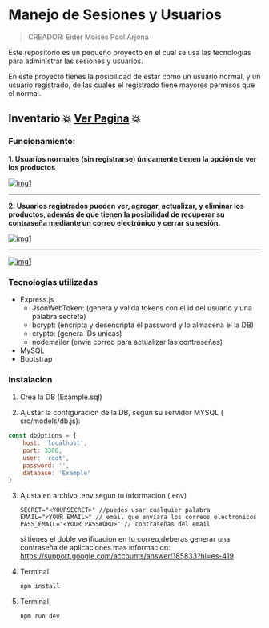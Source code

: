 # Manejo de Sesiones y Usuarios  

> CREADOR: Eider Moises Pool Arjona

Este repositorio es un pequeño proyecto en el cual se usa las tecnologías para administrar las sesiones y usuarios.

En este proyecto tienes la posibilidad de estar como un usuario normal, y un usuario registrado, de las cuales el registrado tiene mayores permisos que el normal.

## Inventario  💥 [Ver Pagina](https://eider-inventario.fly.dev/ "Ver Pagina") 💥
### Funcionamiento: 
**1. Usuarios normales (sin registrarse) únicamente tienen la opción de ver los productos**

[![img1](https://i.postimg.cc/nZbzMLqT/Captura-desde-2023-02-07-23-00-38.png "img1")](https://i.postimg.cc/nZbzMLqT/Captura-desde-2023-02-07-23-00-38.png "img1")

------------

**2. Usuarios registrados pueden ver, agregar, actualizar, y eliminar los productos, además de que tienen la posibilidad de recuperar su contraseña mediante un correo electrónico y cerrar su sesión.**

[![img1](https://i.postimg.cc/FRtsNp3d/Captura-desde-2023-02-07-22-54-17.png "img1")](https://i.postimg.cc/FRtsNp3d/Captura-desde-2023-02-07-22-54-17.png "img1")

------------

[![img1](https://i.postimg.cc/RCLVxcFh/Captura-desde-2023-02-07-22-59-51.png "img1")](https://i.postimg.cc/RCLVxcFh/Captura-desde-2023-02-07-22-59-51.png "img1")

### Tecnologías utilizadas
- Express.js
	- JsonWebToken: (genera y valida tokens con el id del usuario y una palabra secreta)
	- bcrypt: (encripta y desencripta el password y lo almacena el la DB)
	- crypto: (genera IDs unicas)
	- nodemailer (envia correo para actualizar las contraseñas)
- MySQL
- Bootstrap

### Instalacion
1. Crea la DB (Example.sql)

2. Ajustar la configuración de la DB, segun su servidor MYSQL ( src/models/db.js):
```javascript
const dbOptions = {
    host: 'localhost',
    port: 3306,
    user: 'root',
    password: '',
    database: 'Example'
}
```
3. Ajusta en archivo .env segun tu informacion (.env)
	```
	SECRET="<YOURSECRET>" //puedes usar cualquier palabra
	EMAIL="<YOUR EMAIL>" // email que enviara los correos electronicos
	PASS_EMAIL="<YOUR PASSWORD>" // contraseñas del email
	```
	si tienes el doble verificacion en tu correo,deberas generar una contraseña de aplicaciones mas informacion: https://support.google.com/accounts/answer/185833?hl=es-419
4. Terminal

	```bash
	npm install
	```
5. Terminal

	```bash
	npm run dev
	```









